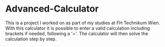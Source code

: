 # Advanced-Calculator
This is a project I worked on as part of my studies at FH Technikum Wien.
With this calculator it is possible to enter a valid calculation including brackets if needed, following a '='.
The calculator will then solve the calculation step by step.
